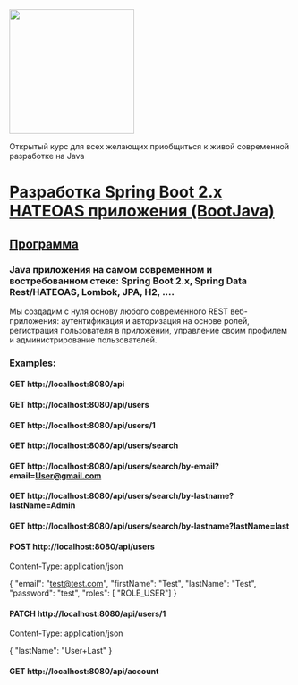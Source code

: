 <img src="http://javaops.ru/static/img/logo/javaops_30.png" width="223"/>

Открытый курс для всех желающих приобщиться к живой современной разработке на Java
# [Разработка Spring Boot 2.x HATEOAS приложения (BootJava)](http://javaops.ru/view/bootjava?ref=gh)
## [Программа](http://javaops.ru/view/bootjava#program)

### Java приложения на самом современном и востребованном стеке: Spring Boot 2.x, Spring Data Rest/HATEOAS, Lombok, JPA, H2, ....
Мы создадим с нуля основу любого современного REST веб-приложения: аутентификация и авторизация на основе ролей, регистрация пользователя в приложении, управление своим профилем и администрирование пользователей.

### Examples:

#### GET http://localhost:8080/api
#### GET http://localhost:8080/api/users
#### GET http://localhost:8080/api/users/1
#### GET http://localhost:8080/api/users/search
#### GET http://localhost:8080/api/users/search/by-email?email=User@gmail.com
#### GET http://localhost:8080/api/users/search/by-lastname?lastName=Admin
#### GET http://localhost:8080/api/users/search/by-lastname?lastName=last
#### POST http://localhost:8080/api/users
Content-Type: application/json

{
"email": "test@test.com",
"firstName": "Test",
"lastName": "Test",
"password": "test",
"roles": [ "ROLE_USER"]
}

#### PATCH http://localhost:8080/api/users/1
Content-Type: application/json

{
"lastName": "User+Last"
}

#### GET http://localhost:8080/api/account